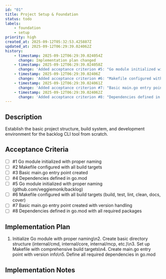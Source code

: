```yaml
---
id: "01"
title: Project Setup & Foundation
status: todo
labels:
    - foundation
    - setup
priority: high
created_at: 2025-09-12T05:32:53.425887Z
updated_at: 2025-09-12T06:29:39.024062Z
history:
    - timestamp: 2025-09-12T06:29:39.024054Z
      change: Implementation plan changed
    - timestamp: 2025-09-12T06:29:39.024058Z
      change: 'Added acceptance criterion #5: "Go module initialized with proper naming (github.com/veggiemonk/backlog)"'
    - timestamp: 2025-09-12T06:29:39.02406Z
      change: 'Added acceptance criterion #6: "Makefile configured with all build targets (build, test, lint, clean, docs, cover)"'
    - timestamp: 2025-09-12T06:29:39.024061Z
      change: 'Added acceptance criterion #7: "Basic main.go entry point created with version handling"'
    - timestamp: 2025-09-12T06:29:39.024062Z
      change: 'Added acceptance criterion #8: "Dependencies defined in go.mod with all required packages"'
---
```

## Description

Establish the basic project structure, build system, and development environment for the backlog CLI tool from scratch.

## Acceptance Criteria
<!-- AC:BEGIN -->

- [ ] #1 Go module initialized with proper naming
- [ ] #2 Makefile configured with all build targets
- [ ] #3 Basic main.go entry point created
- [ ] #4 Dependencies defined in go.mod
- [ ] #5 Go module initialized with proper naming (github.com/veggiemonk/backlog)
- [ ] #6 Makefile configured with all build targets (build, test, lint, clean, docs, cover)
- [ ] #7 Basic main.go entry point created with version handling
- [ ] #8 Dependencies defined in go.mod with all required packages

<!-- AC:END -->

## Implementation Plan

1. Initialize Go module with proper naming\n2. Create basic directory structure (internal/cmd, internal/core, internal/mcp, etc.)\n3. Set up Makefile with comprehensive build targets\n4. Create main.go entry point with version info\n5. Define all required dependencies in go.mod

## Implementation Notes


